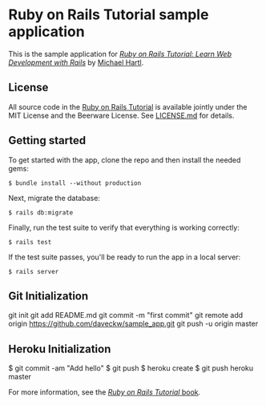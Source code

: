# Ruby on Rails Tutorial sample application

This is the sample application for
[*Ruby on Rails Tutorial:
Learn Web Development with Rails*](http://www.railstutorial.org/)
by [Michael Hartl](http://www.michaelhartl.com/).

## License

All source code in the [Ruby on Rails Tutorial](http://railstutorial.org/)
is available jointly under the MIT License and the Beerware License. See
[LICENSE.md](LICENSE.md) for details.

## Getting started

To get started with the app, clone the repo and then install the needed gems:

```
$ bundle install --without production
```

Next, migrate the database:

```
$ rails db:migrate
```

Finally, run the test suite to verify that everything is working correctly:

```
$ rails test
```

If the test suite passes, you'll be ready to run the app in a local server:

```
$ rails server
```
## Git Initialization

git init
git add README.md
git commit -m "first commit"
git remote add origin https://github.com/daveckw/sample_app.git
git push -u origin master

## Heroku Initialization
$ git commit -am "Add hello"
$ git push
$ heroku create
$ git push heroku master

For more information, see the
[*Ruby on Rails Tutorial* book](http://www.railstutorial.org/book).
